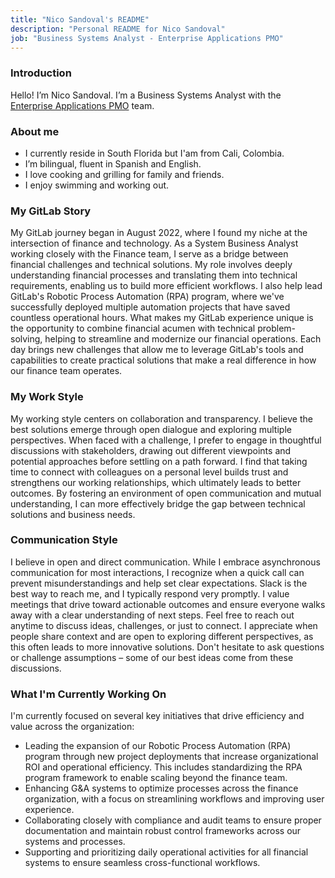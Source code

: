 ```yaml
---
title: "Nico Sandoval's README"
description: "Personal README for Nico Sandoval"
job: "Business Systems Analyst - Enterprise Applications PMO"
---
```


### Introduction

Hello! I’m Nico Sandoval. I’m a Business Systems Analyst with the [Enterprise Applications PMO](//handbook.gitlab.com/handbook/business-technology/enterprise-applications/pmo/) team.

### About me

- I currently reside in South Florida but I'am from Cali, Colombia. 
- I’m bilingual, fluent in Spanish and English.
- I love cooking and grilling for family and friends.
- I enjoy swimming and working out.

### My GitLab Story

My GitLab journey began in August 2022, where I found my niche at the intersection of finance and technology. As a System Business Analyst working closely with the Finance team, I serve as a bridge between financial challenges and technical solutions. My role involves deeply understanding financial processes and translating them into technical requirements, enabling us to build more efficient workflows. I also help lead GitLab's Robotic Process Automation (RPA) program, where we've successfully deployed multiple automation projects that have saved countless operational hours. What makes my GitLab experience unique is the opportunity to combine financial acumen with technical problem-solving, helping to streamline and modernize our financial operations. Each day brings new challenges that allow me to leverage GitLab's tools and capabilities to create practical solutions that make a real difference in how our finance team operates.

### My Work Style

My working style centers on collaboration and transparency. I believe the best solutions emerge through open dialogue and exploring multiple perspectives. When faced with a challenge, I prefer to engage in thoughtful discussions with stakeholders, drawing out different viewpoints and potential approaches before settling on a path forward. I find that taking time to connect with colleagues on a personal level builds trust and strengthens our working relationships, which ultimately leads to better outcomes. By fostering an environment of open communication and mutual understanding, I can more effectively bridge the gap between technical solutions and business needs.

### Communication Style

I believe in open and direct communication. While I embrace asynchronous communication for most interactions, I recognize when a quick call can prevent misunderstandings and help set clear expectations. Slack is the best way to reach me, and I typically respond very promptly. I value meetings that drive toward actionable outcomes and ensure everyone walks away with a clear understanding of next steps. Feel free to reach out anytime to discuss ideas, challenges, or just to connect. I appreciate when people share context and are open to exploring different perspectives, as this often leads to more innovative solutions. Don't hesitate to ask questions or challenge assumptions – some of our best ideas come from these discussions.

### What I'm Currently Working On

I'm currently focused on several key initiatives that drive efficiency and value across the organization:

- Leading the expansion of our Robotic Process Automation (RPA) program through new project deployments that increase organizational ROI and operational efficiency. This includes standardizing the RPA program framework to enable scaling beyond the finance team.
- Enhancing G&A systems to optimize processes across the finance organization, with a focus on streamlining workflows and improving user experience.
- Collaborating closely with compliance and audit teams to ensure proper documentation and maintain robust control frameworks across our systems and processes.
- Supporting and prioritizing daily operational activities for all financial systems to ensure seamless cross-functional workflows.
